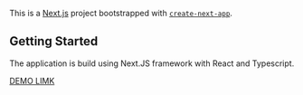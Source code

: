 This is a [Next.js](https://nextjs.org) project bootstrapped with [`create-next-app`](https://nextjs.org/docs/app/api-reference/cli/create-next-app).

## Getting Started

The application is build using Next.JS framework with React and Typescript.

[DEMO LIMK](https://vercel.com/api/toolbar/link/car-dealership-next-js-app.vercel.app?via=deployment-domains-list&p=1&page=/)


